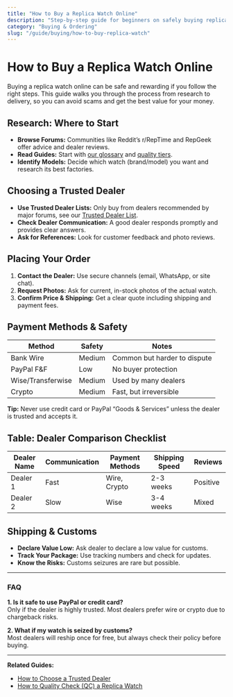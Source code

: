 ```yaml
---
title: "How to Buy a Replica Watch Online"
description: "Step-by-step guide for beginners on safely buying replica watches online."
category: "Buying & Ordering"
slug: "/guide/buying/how-to-buy-replica-watch"
---
```


# How to Buy a Replica Watch Online

Buying a replica watch online can be safe and rewarding if you follow the right steps. This guide walks you through the process from research to delivery, so you can avoid scams and get the best value for your money.

## Research: Where to Start

- **Browse Forums:** Communities like Reddit’s r/RepTime and RepGeek offer advice and dealer reviews.
- **Read Guides:** Start with [our glossary](/guide/basics/replica-watch-glossary) and [quality tiers](/guide/basics/replica-watch-quality-tiers).
- **Identify Models:** Decide which watch (brand/model) you want and research its best factories.

## Choosing a Trusted Dealer

- **Use Trusted Dealer Lists:** Only buy from dealers recommended by major forums, see our [Trusted Dealer List](/dealers).
- **Check Dealer Communication:** A good dealer responds promptly and provides clear answers.
- **Ask for References:** Look for customer feedback and photo reviews.

## Placing Your Order

1. **Contact the Dealer:** Use secure channels (email, WhatsApp, or site chat).
2. **Request Photos:** Ask for current, in-stock photos of the actual watch.
3. **Confirm Price & Shipping:** Get a clear quote including shipping and payment fees.

## Payment Methods & Safety

| Method      | Safety   | Notes                                 |
|-------------|----------|---------------------------------------|
| Bank Wire   | Medium   | Common but harder to dispute          |
| PayPal F&F  | Low      | No buyer protection                   |
| Wise/Transferwise | Medium | Used by many dealers           |
| Crypto      | Medium   | Fast, but irreversible                |

**Tip:** Never use credit card or PayPal “Goods & Services” unless the dealer is trusted and accepts it.

## Table: Dealer Comparison Checklist

| Dealer Name | Communication | Payment Methods | Shipping Speed | Reviews  |
|-------------|--------------|-----------------|---------------|----------|
| Dealer 1    | Fast         | Wire, Crypto    | 2-3 weeks     | Positive |
| Dealer 2    | Slow         | Wise            | 3-4 weeks     | Mixed    |

## Shipping & Customs

- **Declare Value Low:** Ask dealer to declare a low value for customs.
- **Track Your Package:** Use tracking numbers and check for updates.
- **Know the Risks:** Customs seizures are rare but possible.

---

### FAQ

**1. Is it safe to use PayPal or credit card?**  
Only if the dealer is highly trusted. Most dealers prefer wire or crypto due to chargeback risks.

**2. What if my watch is seized by customs?**  
Most dealers will reship once for free, but always check their policy before buying.

---

**Related Guides:**  
- [How to Choose a Trusted Dealer](/guide/buying/choosing-a-trusted-dealer)  
- [How to Quality Check (QC) a Replica Watch](/guide/quality/how-to-qc-replica-watch)